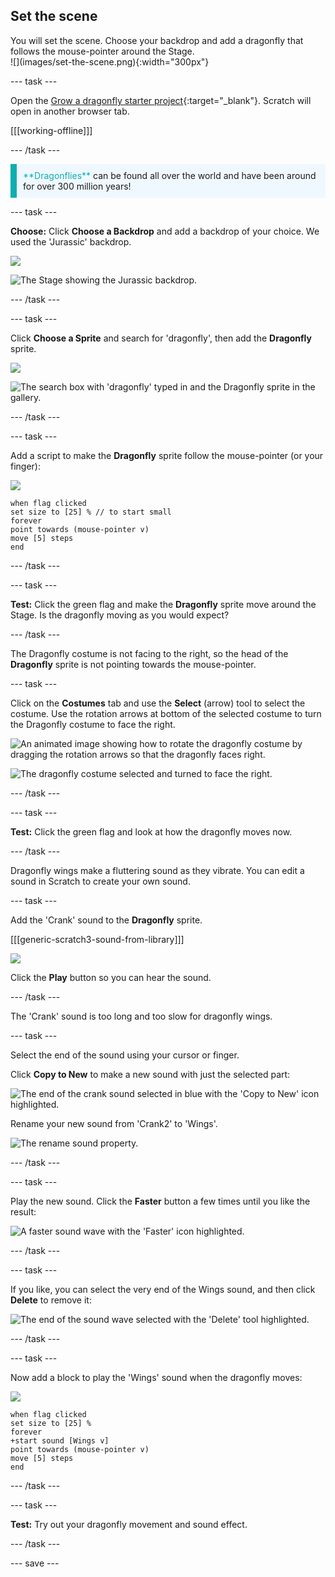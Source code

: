 ## Set the scene

<div style="display: flex; flex-wrap: wrap">
<div style="flex-basis: 200px; flex-grow: 1; margin-right: 15px;">
You will set the scene. Choose your backdrop and add a dragonfly that follows the mouse-pointer around the Stage.
</div>
<div>
![](images/set-the-scene.png){:width="300px"}
</div>
</div>

--- task ---

Open the [Grow a dragonfly starter project](https://scratch.mit.edu/projects/535695413/editor){:target="_blank"}. Scratch will open in another browser tab.

[[[working-offline]]]

--- /task ---

<p style="border-left: solid; border-width:10px; border-color: #0faeb0; background-color: aliceblue; padding: 10px;">
<span style="color: #0faeb0">**Dragonflies**</span> can be found all over the world and have been around for over 300 million years!</p>

--- task ---

**Choose:** Click **Choose a Backdrop** and add a backdrop of your choice. We used the 'Jurassic' backdrop.

![](images/choose-backdrop-icon.png)

![The Stage showing the Jurassic backdrop.](images/Jurassic-backdrop.png)

--- /task ---

--- task ---

Click **Choose a Sprite** and search for 'dragonfly', then add the **Dragonfly** sprite.

![](images/choose-sprite-icon.png)

![The search box with 'dragonfly' typed in and the Dragonfly sprite in the gallery.](images/dragonfly-search.png)

--- /task ---

--- task ---

Add a script to make the **Dragonfly** sprite follow the mouse-pointer (or your finger):

![](images/dragonfly-icon.png)

```blocks3
when flag clicked
set size to [25] % // to start small
forever
point towards (mouse-pointer v)
move [5] steps
end
```
--- /task ---

--- task ---

**Test:** Click the green flag and make the **Dragonfly** sprite move around the Stage. Is the dragonfly moving as you would expect?

--- /task ---

The Dragonfly costume is not facing to the right, so the head of the **Dragonfly** sprite is not pointing towards the mouse-pointer.

--- task ---

Click on the **Costumes** tab and use the **Select** (arrow) tool to select the costume. Use the rotation arrows at bottom of the selected costume to turn the Dragonfly costume to face the right.

![An animated image showing how to rotate the dragonfly costume by dragging the rotation arrows so that the dragonfly faces right.](images/rotated-costume.gif)

![The dragonfly costume selected and turned to face the right.](images/rotated-costume.png)

--- /task ---

--- task ---

**Test:** Click the green flag and look at how the dragonfly moves now.

--- /task ---

Dragonfly wings make a fluttering sound as they vibrate. You can edit a sound in Scratch to create your own sound.

--- task ---

Add the 'Crank' sound to the **Dragonfly** sprite.

[[[generic-scratch3-sound-from-library]]]

![](images/crank-sound-editor.png)

Click the **Play** button so you can hear the sound.

--- /task ---

The 'Crank' sound is too long and too slow for dragonfly wings.

--- task ---

Select the end of the sound using your cursor or finger.

Click **Copy to New** to make a new sound with just the selected part:

![The end of the crank sound selected in blue with the 'Copy to New' icon highlighted.](images/crank-copy-end.png)

Rename your new sound from 'Crank2' to 'Wings'.

![The rename sound property.](images/crank-wings-sound.png) 

--- /task ---

--- task ---

Play the new sound. Click the **Faster** button a few times until you like the result:

![A faster sound wave with the 'Faster' icon highlighted.](images/wings-faster.png)

--- /task ---

--- task ---

If you like, you can select the very end of the Wings sound, and then click **Delete** to remove it:

![The end of the sound wave selected with the 'Delete' tool highlighted.](images/wings-shorter.png)

--- /task ---

--- task ---

Now add a block to play the 'Wings' sound when the dragonfly moves:

![](images/dragonfly-icon.png)

```blocks3
when flag clicked
set size to [25] %
forever
+start sound [Wings v]
point towards (mouse-pointer v)
move [5] steps
end
```
--- /task ---

--- task ---

**Test:** Try out your dragonfly movement and sound effect.

--- /task ---

--- save ---
